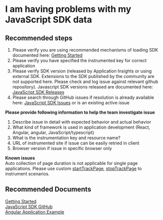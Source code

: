 <properties 
    pageTitle="I am having problems with my JavaScript SDK data"
    description="General troubleshooting guide for JavaScript SDK."
    infoBubbleText="Some suggestions have been found to help solve your JavaScript SDK issue quicker."
    service="microsoft.insights"
    resource="components"
    authors="jpiyali"
    articleId="insights_javascriptsdk"
    displayOrder="7"
    selfHelpType="generic"
    cloudEnvironments="public"
    productPesIds="15693" 
    supportTopicIds="32402633"
 />
# I am having problems with my JavaScript SDK data

## **Recommended steps**

1.	Please verify you are using recommended mechanisms of loading SDK documented here: [Getting Started]( https://github.com/Microsoft/ApplicationInsights-JS#get-started)
2.	Please verify you have specified the instrumented key for correct application
3.	Please verify SDK version (released by Application Insights or using external SDK. Extensions to the SDK published by the community are not supported here. Please check and log issue against relevant github repository). Javascript SDK versions released are documented here: [JavaScript SDK Releases](https://github.com/Microsoft/ApplicationInsights-JS/releases) 
4.	Please search through GitHub issues if resolution is already available here: [JavaScript SDK Issues](https://github.com/Microsoft/ApplicationInsights-JS/issues) or is an existing active issue

**Please provide following information to help the team investigate issue**

1.	Describe issue in detail with expected behavior and actual behavior
2.	What kind of framework is used in application development (React, Angular, angular, JavaScript/typescript)
3.	What is the instrumentation key and resource name?
4.	URL of instrumented site if issue can be easily retried in client
5.	Browser version if issue in specific browser only

**Known issues**<br>
Auto collection of page duration is not applicable for single page applications. Please use custom [startTrackPage](https://github.com/Microsoft/ApplicationInsights-JS/blob/master/API-reference.md#starttrackpage), [stopTrackPage](https://github.com/Microsoft/ApplicationInsights-JS/blob/master/API-reference.md#stoptrackpage) to instrument scenarios.

## **Recommended Documents**
[Getting Started](https://docs.microsoft.com/azure/application-insights/app-insights-javascript)<br>
[JavaScript SDK GitHub](https://github.com/Microsoft/ApplicationInsights-JS/issues)<br>
[Angular Application Example](https://blogs.msdn.microsoft.com/premier_developer/2017/05/11/add-application-insights-to-an-angular-spa/)